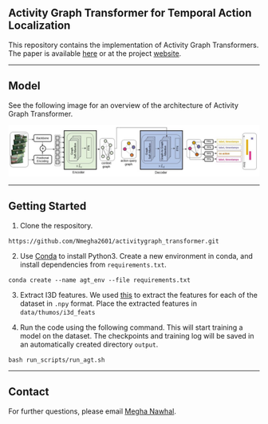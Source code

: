 ## Activity Graph Transformer for Temporal Action Localization

This repository contains the implementation of Activity Graph Transformers. The paper is available [here](https://arxiv.org/abs/2101.08540) or at the project [website](http://www.sfu.ca/~mnawhal/projects/agt.html).


---

## Model
 
See the following image for an overview of the architecture of Activity Graph Transformer.

![Model Overview AGT](./assets/model.png)

---

## Getting Started 

1. Clone the respository.

```
https://github.com/Nmegha2601/activitygraph_transformer.git

```
2. Use [Conda](https://www.anaconda.com/products/individual) to install Python3. Create a new environment in conda, and install dependencies from `requirements.txt`.

```
conda create --name agt_env --file requirements.txt

``` 
3. Extract I3D features. We used [this](https://github.com/piergiaj/pytorch-i3d) to extract the features for each of the dataset in `.npy` format. Place the extracted features in `data/thumos/i3d_feats`

4. Run the code using the following command. This will start training a model on the dataset. The checkpoints and training log will be saved in an automatically created directory `output`.

```
bash run_scripts/run_agt.sh

```

---

## Contact

For further questions, please email [Megha Nawhal](http://www.sfu.ca/~mnawhal/).



